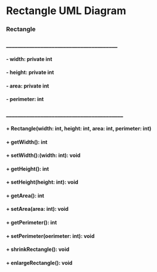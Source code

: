 # Rectangle UML Diagram

### Rectangle
### _______________________________________
#### - width: private int
#### - height: private int
#### - area: private int
#### - perimeter: int
### _________________________________________
#### + Rectangle(width: int, height: int, area: int, perimeter: int)
#### + getWidth(): int
#### + setWidth():(width: int): void
#### + getHeight(): int
#### + setHeight(height: int): void
#### + getArea(): int
#### + setArea(area: int): void
#### + getPerimeter(): int
#### + setPerimeter(oerimeter: int): void
#### + shrinkRectangle(): void
#### + enlargeRectangle(): void